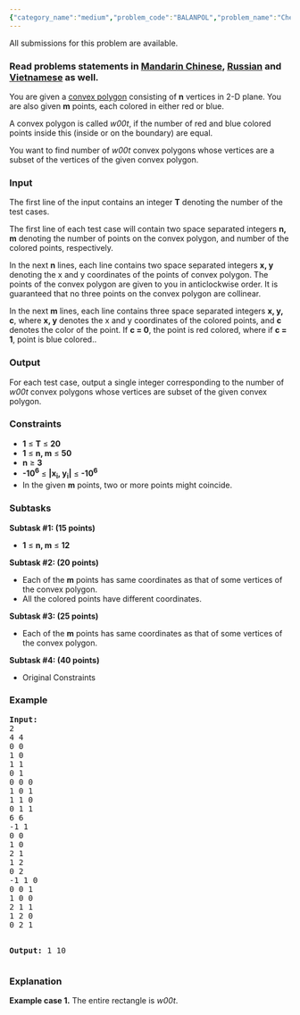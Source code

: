 ```yaml
---
{"category_name":"medium","problem_code":"BALANPOL","problem_name":"Chef and Balanced Polygons","languages_supported":{"0":"ADA","1":"ASM","2":"BASH","3":"BF","4":"C","5":"C99 strict","6":"CAML","7":"CLOJ","8":"CLPS","9":"CPP 4.3.2","10":"CPP 4.9.2","11":"CPP14","12":"CS2","13":"D","14":"ERL","15":"FORT","16":"FS","17":"GO","18":"HASK","19":"ICK","20":"ICON","21":"JAVA","22":"JS","23":"LISP clisp","24":"LISP sbcl","25":"LUA","26":"NEM","27":"NICE","28":"NODEJS","29":"PAS fpc","30":"PAS gpc","31":"PERL","32":"PERL6","33":"PHP","34":"PIKE","35":"PRLG","36":"PYPY","37":"PYTH","38":"PYTH 3.4","39":"RUBY","40":"SCALA","41":"SCM chicken","42":"SCM guile","43":"SCM qobi","44":"ST","45":"TCL","46":"TEXT","47":"WSPC"},"max_timelimit":5,"source_sizelimit":50000,"problem_author":"admin2","problem_tester":"animesh_f","date_added":"25-11-2016","tags":{"0":"admin2","1":"dynamic","2":"geometry","3":"ltime42"},"editorial_url":"https://discuss.codechef.com/problems/BALANPOL","time":{"view_start_date":1480181400,"submit_start_date":1480181400,"visible_start_date":1480181400,"end_date":1735669800},"layout":"problem"}
---
```

<span class="solution-visible-txt">All submissions for this problem are available.</span><h3> Read problems statements in <a target="_blank" href="http://www.codechef.com/download/translated/LTIME42/mandarin/BALANPOL.pdf">Mandarin Chinese</a>, <a target="_blank" href="http://www.codechef.com/download/translated/LTIME42/russian/BALANPOL.pdf">Russian</a> and <a target="_blank" href="http://www.codechef.com/download/translated/LTIME42/vietnamese/BALANPOL.pdf">Vietnamese</a> as well.</h3>

<p>You are given a <a href="https://en.wikipedia.org/wiki/Convex_polygon">convex polygon</a> consisting of <b>n</b> vertices in 2-D plane. You are also given <b>m</b> points, each colored in either red or blue.</p>

<p>A convex polygon is called <i>w00t</i>, if the number of red and blue colored points inside this (inside or on the boundary) are equal.</p>

<p>You want to find number of <i>w00t</i> convex polygons whose vertices are a subset of the vertices of the given convex polygon.</p>

<h3>Input</h3>
<p>The first line of the input contains an integer <b>T</b> denoting the number of the test cases.</p>
<p>The first line of each test case will contain two space separated integers <b>n, m</b> denoting the number of points on the convex polygon, and number of the colored points, respectively.</p>
<p>In the next <b>n</b> lines, each line contains two space separated integers <b>x, y</b> denoting the x and y coordinates of the points of convex polygon. The points of the convex polygon are given to you in anticlockwise order. It is guaranteed that no three points on the convex polygon are collinear.</p>
<p>In the next <b>m</b> lines, each line contains three space separated integers <b>x, y, c</b>, where <b>x, y</b> denotes the x and y coordinates of the colored points, and <b>c</b> denotes the color of the point. If <b>c = 0</b>, the point is red colored, where if <b>c = 1</b>, point is blue colored..</p>

<h3>Output</h3>
<p>For each test case, output a single integer corresponding to the number of <i>w00t</i> convex polygons whose vertices are subset of the given convex polygon.</p>

<h3>Constraints </h3>
<ul>
<li><b>1</b> ≤ <b>T</b> ≤ <b>20</b></li>
<li><b>1</b> ≤ <b>n, m</b> ≤ <b>50</b></li>
<li><b>n</b> ≥ <b>3</b></li>
<li><b>-10<sup>6</sup></b> ≤ <b>|x<sub>i</sub>, y<sub>i</sub>|</b> ≤ <b>-10<sup>6</sup></b></li>
<li>In the given <b>m</b> points, two or more points might coincide.</li>
</ul>

<h3>Subtasks</h3>

<p>
<b>Subtask #1: (15 points)</b>
<ul>
<li><b>1</b> ≤ <b>n, m</b> ≤ <b>12</b></li>
</ul>
</p>

<p>
<b>Subtask #2: (20 points)</b>
<ul>
<li>Each of the <b>m</b> points has same coordinates as that of some vertices of the convex polygon.</li>
<li>All the colored points have different coordinates.</li>
</ul>
</p>

<p>
<b>Subtask #3: (25 points)</b>
<ul>
<li>Each of the <b>m</b> points has same coordinates as that of some vertices of the convex polygon.</li>
</ul>
</p>

<p>
<b>Subtask #4: (40 points)</b>
<ul>
<li>Original Constraints</li>
</ul>
</p>

<h3>Example</h3>
<pre><b>Input:</b>
2
4 4
0 0
1 0
1 1
0 1
0 0 0
1 0 1
1 1 0
0 1 1
6 6
-1 1
0 0
1 0
2 1
1 2
0 2
-1 1 0
0 0 1
1 0 0
2 1 1
1 2 0 
0 2 1

<b>Output:</b>
1
10
</pre>

<h3>Explanation</h3>
<p><b>Example case 1.</b> The entire rectangle is <i>w00t</i>.</p>